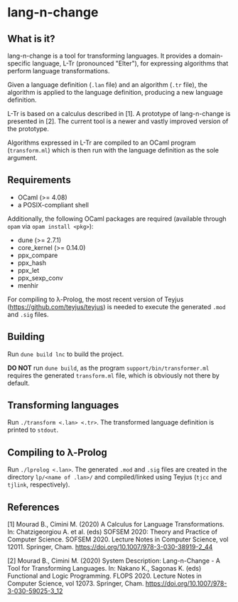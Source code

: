 # lang-n-change

## What is it?

lang-n-change is a tool for transforming languages. It provides a domain-specific language, L-Tr (pronounced "Elter"), for expressing algorithms that perform language transformations.

Given a language definition (`.lan` file) and an algorithm (`.tr` file), the algorithm is applied to the language definition, producing a new language definition.

L-Tr is based on a calculus described in [1]. A prototype of lang-n-change is presented in [2]. The current tool is a newer and vastly improved version of the prototype.

Algorithms expressed in L-Tr are compiled to an OCaml program (`transform.ml`) which is then run with the language definition as the sole argument.

## Requirements

- OCaml (>= 4.08)
- a POSIX-compliant shell

Additionally, the following OCaml packages are required (available through `opam` via `opam install <pkg>`):

- dune (>= 2.7.1)
- core_kernel (>= 0.14.0)
- ppx_compare
- ppx_hash
- ppx_let
- ppx_sexp_conv
- menhir

For compiling to λ-Prolog, the most recent version of Teyjus (https://github.com/teyjus/teyjus) is needed to execute the generated `.mod` and `.sig` files.

## Building

Run `dune build lnc` to build the project.

**DO NOT** run `dune build`, as the program `support/bin/transformer.ml` requires the generated `transform.ml` file, which is obviously not there by default.

## Transforming languages

Run `./transform <.lan> <.tr>`. The transformed language definition is printed to `stdout`.

## Compiling to λ-Prolog

Run `./lprolog <.lan>`. The generated `.mod` and `.sig` files are created in the directory `lp/<name of .lan>/` and compiled/linked using Teyjus (`tjcc` and `tjlink`, respectively).

## References

[1] Mourad B., Cimini M. (2020) A Calculus for Language Transformations. In: Chatzigeorgiou A. et al. (eds) SOFSEM 2020: Theory and Practice of Computer Science. SOFSEM 2020. Lecture Notes in Computer Science, vol 12011. Springer, Cham. https://doi.org/10.1007/978-3-030-38919-2_44

[2] Mourad B., Cimini M. (2020) System Description: Lang-n-Change - A Tool for Transforming Languages. In: Nakano K., Sagonas K. (eds) Functional and Logic Programming. FLOPS 2020. Lecture Notes in Computer Science, vol 12073. Springer, Cham. https://doi.org/10.1007/978-3-030-59025-3_12
